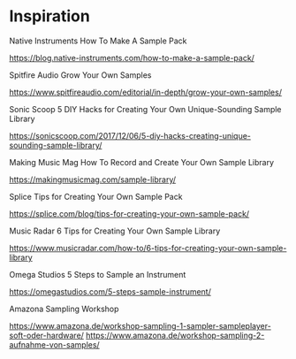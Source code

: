 # Inspiration

Native Instruments How To Make A Sample Pack

https://blog.native-instruments.com/how-to-make-a-sample-pack/

Spitfire Audio Grow Your Own Samples

https://www.spitfireaudio.com/editorial/in-depth/grow-your-own-samples/

Sonic Scoop 5 DIY Hacks for Creating Your Own Unique-Sounding Sample Library

https://sonicscoop.com/2017/12/06/5-diy-hacks-creating-unique-sounding-sample-library/

Making Music Mag How To Record and Create Your Own Sample Library

https://makingmusicmag.com/sample-library/

Splice Tips for Creating Your Own Sample Pack

https://splice.com/blog/tips-for-creating-your-own-sample-pack/

Music Radar 6 Tips for Creating Your Own Sample Library

https://www.musicradar.com/how-to/6-tips-for-creating-your-own-sample-library

Omega Studios 5 Steps to Sample an Instrument

https://omegastudios.com/5-steps-sample-instrument/

Amazona Sampling Workshop

https://www.amazona.de/workshop-sampling-1-sampler-sampleplayer-soft-oder-hardware/
https://www.amazona.de/workshop-sampling-2-aufnahme-von-samples/
